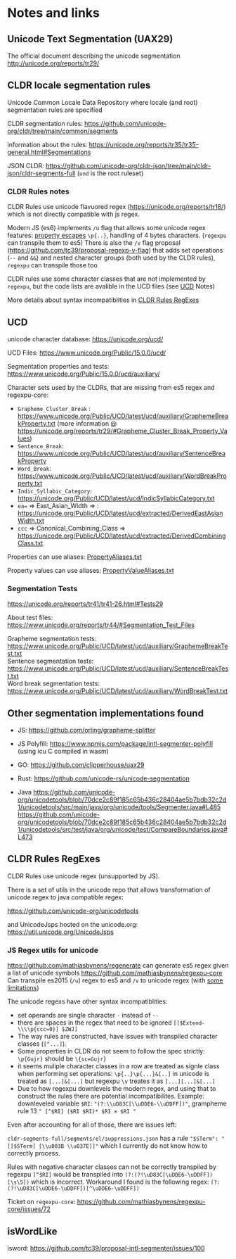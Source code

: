 # Notes and links

## Unicode Text Segmentation (UAX29)

The official document describing the unicode segmentation
http://unicode.org/reports/tr29/

## CLDR locale segmentation rules

Unicode Common Locale Data Repository where locale (and root) segmentation rules are specified

CLDR segmentation rules: https://github.com/unicode-org/cldr/tree/main/common/segments

information about the rules: https://unicode.org/reports/tr35/tr35-general.html#Segmentations

JSON CLDR: https://github.com/unicode-org/cldr-json/tree/main/cldr-json/cldr-segments-full (`und` is the root ruleset)

### CLDR Rules notes

CLDR Rules use unicode flavuored regex (https://unicode.org/reports/tr18/) which is not directly compatible with js regex.

Modern JS (es6) implements `/u` flag that allows some unicode regex features: [property escapes](https://developer.mozilla.org/en-US/docs/Web/JavaScript/Guide/Regular_Expressions/Unicode_Property_Escapes) `\p{..}`, handling of 4 bytes characters. (`regexpu` can transpile them to es5)
There is also the `/v` flag proposal (https://github.com/tc39/proposal-regexp-v-flag) that adds set operations (`--` and `&&`) and nested character groups (both used by the CLDR rules), `regexpu` can transpile those too

CLDR rules use some character classes that are not implemented by `regexpu`, but the code lists are avalible in the UCD files (see [UCD](#UCD) Notes)

More details about syntax incompatiblities in [CLDR Rules RegExes](#CLDRRulesRegex)

## <a name="UCD"></a>UCD

unicode character database: https://unicode.org/ucd/

UCD Files: https://www.unicode.org/Public/15.0.0/ucd/

Segmentation properties and tests: https://www.unicode.org/Public/15.0.0/ucd/auxiliary/

Character sets used by the CLDRs, that are missing from es5 regex and regexpu-core:

- `Grapheme_Cluster_Break` : https://www.unicode.org/Public/UCD/latest/ucd/auxiliary/GraphemeBreakProperty.txt (more information @ https://unicode.org/reports/tr29/#Grapheme_Cluster_Break_Property_Values)
- `Sentence_Break`: https://www.unicode.org/Public/UCD/latest/ucd/auxiliary/SentenceBreakProperty
- `Word_Break`: https://www.unicode.org/Public/UCD/latest/ucd/auxiliary/WordBreakProperty.txt
- `Indic_Syllabic_Category`: https://unicode.org/Public/UCD/latest/ucd/IndicSyllabicCategory.txt
- `ea=` => East_Asian_Width => : https://unicode.org/Public/UCD/latest/ucd/extracted/DerivedEastAsianWidth.txt
- `ccc` => Canonical_Combining_Class => https://unicode.org/Public/UCD/latest/ucd/extracted/DerivedCombiningClass.txt

Properties can use aliases: [PropertyAliases.txt](https://unicode.org/Public/UCD/latest/ucd/PropertyAliases.txt)

Property values can use aliases: [PropertyValueAliases.txt](https://unicode.org/Public/UCD/latest/ucd/PropertyValueAliases.txt)

### Segmentation Tests

https://unicode.org/reports/tr41/tr41-26.html#Tests29

About test files: https://www.unicode.org/reports/tr44/#Segmentation_Test_Files

Grapheme segmentation tests: https://www.unicode.org/Public/UCD/latest/ucd/auxiliary/GraphemeBreakTest.txt  
Sentence segmentation tests: https://www.unicode.org/Public/UCD/latest/ucd/auxiliary/SentenceBreakTest.txt  
Word break segmentation tests: https://www.unicode.org/Public/UCD/latest/ucd/auxiliary/WordBreakTest.txt

## Other segmentation implementations found

- JS: https://github.com/orling/grapheme-splitter
- JS Polyfill: https://www.npmjs.com/package/intl-segmenter-polyfill (using icu C compiled in wasm)
- GO: https://github.com/clipperhouse/uax29
- Rust: https://github.com/unicode-rs/unicode-segmentation

- Java https://github.com/unicode-org/unicodetools/blob/70dce2c89f185c65b436c28404ae5b7bdb32c2d1/unicodetools/src/main/java/org/unicode/tools/Segmenter.java#L485
  https://github.com/unicode-org/unicodetools/blob/70dce2c89f185c65b436c28404ae5b7bdb32c2d1/unicodetools/src/test/java/org/unicode/test/CompareBoundaries.java#L473

## <a name="CLDRRulesRegex"></a>CLDR Rules RegExes

CLDR Rules use unicode regex (unsupported by JS).

There is a set of utils in the unicode repo that allows transformation of unicode regex to java compatible regex:

https://github.com/unicode-org/unicodetools

and UnicodeJsps hosted on the unicode.org: https://util.unicode.org/UnicodeJsps

### JS Regex utils for unicode

https://github.com/mathiasbynens/regenerate can generate es5 regex given a list of unicode symbols
https://github.com/mathiasbynens/regexpu-core Can transpile es2015 (`/u`) regex to es5 and `/v` to unicode regex (with [some limitations](https://github.com/mathiasbynens/regexpu-core#caveats))

The unicode regexs have other syntax incompatiblities:

- set operands are single character `-` instead of `--`
- there are spaces in the regex that need to be ignored `[[$Extend-\\\\p{ccc=0}] $ZWJ]`
- The way rules are constructed, have issues with transpiled character classes (`[^...]`).
- Some properties in CLDR do not seem to follow the spec strictly: `\p{Gujr}` should be `\{sc=Gujr}`
- it seems muliple character classes in a row are treated as signle class when performing set operations: `\p{..}\p{...}&[..]` in unicode is treated as `[...]&[...]` but regexpu `\v` treates it as `[...][...]&[...]`
- Due to how regexpu downlevels the modern regex, and using that to construct the rules there are potential incompatibilites. Example: downleveled variable `$RI`: `"(?:\\uD83C[\\uDDE6-\\uDDFF])"`, grampheme rule 13 `" [^$RI] ($RI $RI)* $RI × $RI "`

Even after accounting for all of those, there are issues left:

`cldr-segments-full/segments/el/suppressions.json` has a rule `"$STerm": "[[$STerm] [\\u003B \\u037E]]"` which I currently do not know how to correctly process.

Rules with negative character classes can not be correctly transpiled by regexpu `[^$RI]` would be transpiled into `(?:(?!\uD83C[\uDDE6-\uDDFF])[\s\S])` which is incorrect. Workaround I found is the following regex: `(?:(?!\uD83C[\uDDE6-\uDDFF])[^\uDDE6-\uDDFF])`

Ticket on `regexpu-core`: https://github.com/mathiasbynens/regexpu-core/issues/72

## isWordLike

isword: https://github.com/tc39/proposal-intl-segmenter/issues/100
